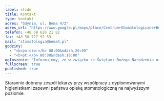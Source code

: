 ```yaml
---
label: slide
title: Kontakt
type: kontakt
adres: "Gdynia, ul. Bema 4/2"
adres_url: "https://www.google.pl/maps/place/Centrum+Stomatologiczne+Bema+4/@54.5131757,18.5409225,18z/data=!4m2!3m1!1s0x46fda731b042040b:0xef62ec1f389b1572"
telefon: +48 58 620 21 82
fax: +48 58 727 92 59
mail: "stomatologia@bema4.pl"
godziny: 
  - "<b>pn-czw:</b> 08:00&ndash;20:00"
  - "<b>pt:</b> 08:00&ndash;16:00"
ogloszenie: "Informujemy, że w związku ze Świętami Bożego Narodzenia oraz Nowym Rokiem centrum będzie nieczynne w dniach <b>24.12.2014&ndash;26.12.2014</b> oraz <b>31.12.2014&ndash;02.01.2015</b>."
fullscreen: true
published: true
---
```


Starannie dobrany zespół lekarzy przy współpracy z&nbsp;dyplomowanymi higienistkami zapewni państwu opiekę stomatologiczną na najwyższym poziomie.